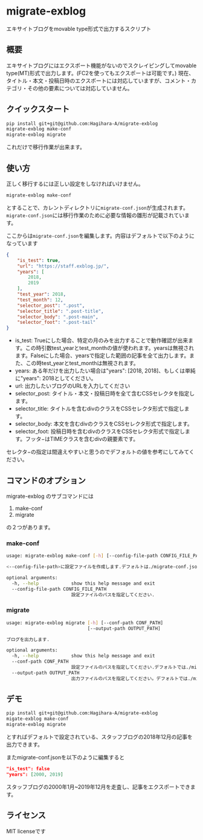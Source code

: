 # migrate-exblog
エキサイトブログをmovable type形式で出力するスクリプト
## 概要
エキサイトブログにはエクスポート機能がないのでスクレイピングしてmovable type(MT)形式で出力します。(FC2を使ってもエクスポートは可能です。)
現在、タイトル・本文・投稿日時のエクスポートには対応していますが、コメント・カテゴリ・その他の要素については対応していません。
## クイックスタート
```bash
pip install git+git@github.com:Hagihara-A/migrate-exblog
migrate-exblog make-conf
migrate-exblog migrate
```
これだけで移行作業が出来ます。

## 使い方
正しく移行するには正しい設定をしなければいけません。

```bash
migrate-exblog make-conf
```
とすることで、カレントディレクトリに``migrate-conf.json``が生成されます。``migrate-conf.json``には移行作業のために必要な情報の雛形が記載されています。


ここからは``migrate-conf.json``を編集します。内容はデフォルトで以下のようになっています
```json
{
    "is_test": true,
    "url": "https://staff.exblog.jp/",
    "years": [
        2018,
        2019
    ],
    "test_year": 2018,
    "test_month": 12,
    "selector_post": ".post",
    "selector_title": ".post-title",
    "selector_body": ".post-main",
    "selector_foot": ".post-tail"
}
```

- is_test: Trueにした場合、特定の月のみを出力することで動作確認が出来ます。この時引数test_yearとtest_monthの値が使われます。yearsは無視されます。Falseにした場合、yearsで指定した範囲の記事を全て出力します。また、この時test_yearとtest_monthは無視されます。
- years: ある年だけを出力したい場合は"years": [2018, 2018]、もしくは単純に"years": 2018としてください。
- url: 出力したいブログのURLを入力してください
- selector_post: タイトル・本文・投稿日時を全て含むCSSセレクタを指定します。
- selector_title: タイトルを含むdivのクラスをCSSセレクタ形式で指定します。
- selector_body: 本文を含むdivのクラスをCSSセレクタ形式で指定します。
- selector_foot: 投稿日時を含むdivのクラスをCSSセレクタ形式で指定します。フッタ−はTIMEクラスを含むdivの親要素です。

セレクタ−の指定は間違えやすいと思うのでデフォルトの値を参考にしてみてください。

## コマンドのオプション
migrate-exblog のサブコマンドには
1. make-conf
2. migrate

の２つがあります。
### make-conf
```bash
usage: migrate-exblog make-conf [-h] [--config-file-path CONFIG_FILE_PATH]

<--config-file-path>に設定ファイルを作成します.デフォルトは./migrate-conf.jsonです.

optional arguments:
  -h, --help            show this help message and exit
  --config-file-path CONFIG_FILE_PATH
                        設定ファイルのパスを指定してください.
```

### migrate
```bash
usage: migrate-exblog migrate [-h] [--conf-path CONF_PATH]
                              [--output-path OUTPUT_PATH]

ブログを出力します.

optional arguments:
  -h, --help            show this help message and exit
  --conf-path CONF_PATH
                        設定ファイルのパスを指定してください.デフォルトでは./migrate-conf.jsonです.
  --output-path OUTPUT_PATH
                        出力ファイルのパスを指定してください。デフォルトでは./migrate.mt.txtです.
```

## デモ
```bash
pip install git+git@github.com:Hagihara-A/migrate-exblog
migate-exblog make-conf
migrate-exblog migrate
```
とすればデフォルトで設定されている、スタッフブログの2018年12月の記事を出力できます。

またmigrate-conf.jsonを以下のように編集すると
```json
"is_test": false
"years": [2000, 2019]
```
スタッフブログの2000年1月~2019年12月を走査し、記事をエクスポートできます。

## ライセンス
MIT licenseです
